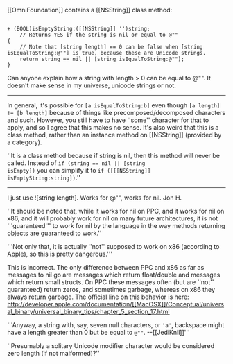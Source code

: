[[OmniFoundation]] contains a [[NSString]] class method:

<code>
+ (BOOL)isEmptyString:([[NSString]] '')string;
    // Returns YES if the string is nil or equal to @""
{
    // Note that [string length] == 0 can be false when [string isEqualToString:@""] is true, because these are Unicode strings.
    return string == nil || [string isEqualToString:@""];
}
</code>

Can anyone explain how a string with length > 0 can be equal to @"". It doesn't make sense in my universe, unicode strings or not.

----

In general, it's possible for <code>[a isEqualToString:b]</code> even though <code>[a length] != [b length]</code> because of things like precomposed/decomposed characters and such. However, you still have to have ''some'' character for that to apply, and so I agree that this makes no sense. It's also weird that this is a class method, rather than an instance method on [[NSString]] (provided by a category).

''It is a class method because if string is nil, then this method will never be called. Instead of <code>if (string == nil || [string isEmpty])</code> you can simplify it to <code>if ([[[NSString]] isEmptyString:string])</code>.''

----

I just use ![string length]. Works for @"", works for nil. Jon H.

''It should be noted that, while it works for nil on PPC, and it works for nil on x86, and it will probably work for nil on many future architectures, it is not '''guaranteed''' to work for nil by the language in the way methods returning objects are guaranteed to work.''

'''Not only that, it is actually ''not'' supposed to work on x86 (according to Apple), so this is pretty dangerous.'''

This is incorrect. The only difference between PPC and x86 as far as messages to nil go are messages which return float/double and messages which return small structs. On PPC these messages often (but are ''not'' guaranteed) return zeros, and sometimes garbage, whereas on x86 they always return garbage. The official line on this behavior is here: http://developer.apple.com/documentation/[[MacOSX]]/Conceptual/universal_binary/universal_binary_tips/chapter_5_section_17.html

'''Anyway, a string with, say, seven null characters, or <code>'a'</code>, backspace might have a length greater than 0 but be equal to <code>@""</code>. --[[JediKnil]]'''

''Presumably a solitary Unicode modifier character would be considered zero length (if not malformed)?''